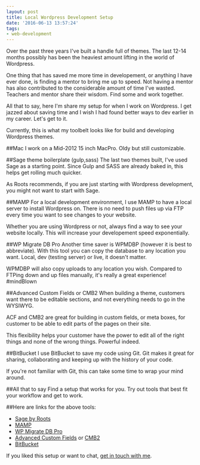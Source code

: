 ```yaml
---
layout: post
title: Local Wordpress Development Setup
date: '2016-06-13 13:57:24'
tags:
- web-development
---
```


Over the past three years I've built a handle full of themes. The last 12-14 months possibly has been the heaviest amount lifting in the world of Wordpress.

One thing that has saved me more time in developement, or anything I have ever done, is finding a mentor to bring me up to speed. Not having a mentor has also contributed to the considerable amount of time I've wasted. Teachers and mentor share their wisdom. Find some and work together.

All that to say, here I'm share my setup for when I work on Wordpress. I get jazzed about saving time and I wish I had found better ways to dev earlier in my career. Let's get to it.

Currently, this is what my toolbelt looks like for build and developing Wordpress themes.

##Mac
I work on a Mid-2012 15 inch MacPro. Oldy but still customizable.

##Sage theme boilerplate (gulp,sass)
The last two themes built, I've used Sage as a starting point. Since Gulp and SASS are already baked in, this helps get rolling much quicker.

As Roots recommends, if you are just starting with Wordpress development, you might not want to start with Sage.

##MAMP
For a local development environment, I use MAMP to have a local server to install Wordpress on. There is no need to push files up via FTP every time you want to see changes to your website. 

Whether you are using Wordpress or not, always find a way to see your website locally. This will increase your developement speed exponentially.

##WP Migrate DB Pro
Another time saver is WPMDBP (however it is best to abbreviate). With this tool you can copy the database to any location you want. Local, dev (testing server) or live, it doesn't matter.

WPMDBP will also copy uploads to any location you wish. Compared to FTPing down and up files manually, it's really a great experience! #mindBlown

##Advanced Custom Fields or CMB2
When building a theme, customers want there to be editable sections, and not everything needs to go  in the WYSIWYG.

ACF and CMB2 are great for building in custom fields, or meta boxes, for customer to be able to edit parts of the pages on their site.

This flexibility helps your customer have the power to edit all of the right things and none of the wrong things. Powerful indeed.

##BitBucket
I use BitBucket to save my code using Git. Git makes it great for sharing, collaborating and keeping up with the history of your code.

If you're not familiar with Git, this can take some time to wrap your mind around.

##All that to say
Find a setup that works for you. Try out tools that best fit your workflow and get to work.

##Here are links for the above tools:

- [Sage by Roots](https://roots.io/sage/)
- [MAMP](https://www.mamp.info/)
- [WP Migrate DB Pro](https://deliciousbrains.com/wp-migrate-db-pro/)
- [Advanced Custom Fields](https://www.advancedcustomfields.com/) or [CMB2](https://github.com/webdevstudios/CMB2/wiki)
- [BitBucket](bitbucket.org)

If you liked this setup or want to chat, [get in touch with me](https://twitter.com/Chance_Smith).